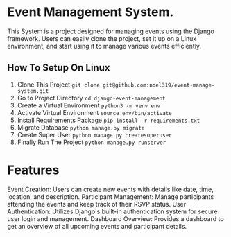 # Event Management System.
This System is a project designed for managing events using the Django framework. Users can easily clone the project, set it up on a Linux environment, and start using it to manage various events efficiently.
## How To Setup On Linux
1. Clone This Project `git clone git@github.com:noel319/event-manage-system.git`
2. Go to Project Directory `cd django-event-management`
3. Create a Virtual Environment `python3 -m venv env`
4. Activate Virtual Environment `source env/bin/activate`
5. Install Requirements Package `pip install -r requirements.txt`
6. Migrate Database `python manage.py migrate`
7. Create Super User `python manage.py createsuperuser`
8. Finally Run The Project `python manage.py runserver`

# Features
Event Creation: Users can create new events with details like date, time, location, and description.
Participant Management: Manage participants attending the events and keep track of their RSVP status.
User Authentication: Utilizes Django's built-in authentication system for secure user login and management.
Dashboard Overview: Provides a dashboard to get an overview of all upcoming events and participant details.

